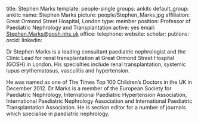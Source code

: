 title: Stephen Marks
template: people-single
groups: ankitc
default_group: ankitc
name: Stephen Marks
picture: people/Stephen_Marks.jpg
affiliation: Great Ormond Street Hospital, London
type: member
position: Professor of Paediatric Nephrology and Transplantation
active: yes
email: Stephen.Marks@gosh.nhs.uk
office: 
telephone: 
website: 
scholar: 
publons: 
orcid: 
linkedin: 

Dr Stephen Marks is a leading consultant paediatric nephrologist and the Clinic Lead for renal transplantation at Great Ormond Street Hospital (GOSH) in London. His specialties include renal transplantation, systemic lupus erythematosus, vasculitis and hypertension.

He was named as one of The Times Top 100 Children’s Doctors in the UK in December 2012. Dr Marks is a member of the European Society for Paediatric Nephrology, International Paediatric Hypertension Association, International Paediatric Nephrology Association and International Paediatric Transplantation Association. He is section editor for a number of journals which specialise in paediatric nephrology.
